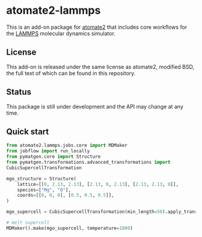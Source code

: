 # atomate2-lammps

This is an add-on package for [atomate2](https://github.com/materialsproject/atomate2) that includes core workflows for the [LAMMPS](https://lammps.org) molecular dynamics simulator.

## License

This add-on is released under the same license as atomate2, modified BSD, the
full text of which can be found in this repository.

## Status

This package is still under development and the API may change at any time.

## Quick start

```python
from atomate2.lammps.jobs.core import MDMaker
from jobflow import run_locally
from pymatgen.core import Structure
from pymatgen.transformations.advanced_transformations import
CubicSupercellTransformation

mgo_structure = Structure(
    lattice=[[0, 2.13, 2.13], [2.13, 0, 2.13], [2.13, 2.13, 0]],
    species=["Mg", "O"],
    coords=[[0, 0, 0], [0.5, 0.5, 0.5]],
)

mgo_supercell = CubicSupercellTransformation(min_length=50).apply_transformation(mgo_structure)

# melt supercell
MDMaker().make(mgo_supercell, temperature=1000)
```
